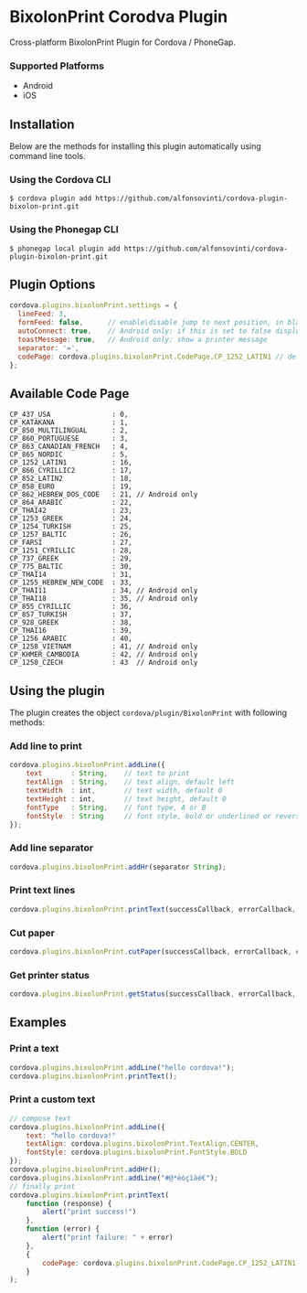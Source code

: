 BixolonPrint Corodva Plugin
==============

Cross-platform BixolonPrint Plugin for Cordova / PhoneGap.

### Supported Platforms

- Android
- iOS

## Installation
Below are the methods for installing this plugin automatically using command line tools.

### Using the Cordova CLI

```
$ cordova plugin add https://github.com/alfonsovinti/cordova-plugin-bixolon-print.git
```

### Using the Phonegap CLI

```
$ phonegap local plugin add https://github.com/alfonsovinti/cordova-plugin-bixolon-print.git
```

## Plugin Options

```javascript
cordova.plugins.bixolonPrint.settings = {
  lineFeed: 3,
  formFeed: false,      // enable\disable jump to next position, in black marker and label modes
  autoConnect: true,    // Android only: if this is set to false displays a dialog box for selecting the printer
  toastMessage: true,   // Android only: show a printer message
  separator: '=',
  codePage: cordova.plugins.bixolonPrint.CodePage.CP_1252_LATIN1 // define code page, default value is set to CP_1252_LATIN1.
};
```

## Available Code Page

    CP_437_USA               : 0,
    CP_KATAKANA              : 1,
    CP_850_MULTILINGUAL      : 2,
    CP_860_PORTUGUESE        : 3,
    CP_863_CANADIAN_FRENCH   : 4,
    CP_865_NORDIC            : 5,
    CP_1252_LATIN1           : 16,
    CP_866_CYRILLIC2         : 17,
    CP_852_LATIN2            : 18,
    CP_858_EURO              : 19,
    CP_862_HEBREW_DOS_CODE   : 21, // Android only
    CP_864_ARABIC            : 22,
    CP_THAI42                : 23,
    CP_1253_GREEK            : 24,
    CP_1254_TURKISH          : 25,
    CP_1257_BALTIC           : 26,
    CP_FARSI                 : 27,
    CP_1251_CYRILLIC         : 28,
    CP_737_GREEK             : 29,
    CP_775_BALTIC            : 30,
    CP_THAI14                : 31,
    CP_1255_HEBREW_NEW_CODE  : 33,
    CP_THAI11                : 34, // Android only
    CP_THAI18                : 35, // Android only
    CP_855_CYRILLIC          : 36,
    CP_857_TURKISH           : 37,
    CP_928_GREEK             : 38,
    CP_THAI16                : 39,
    CP_1256_ARABIC           : 40,
    CP_1258_VIETNAM          : 41, // Android only
    CP_KHMER_CAMBODIA        : 42, // Android only
    CP_1250_CZECH            : 43  // Android only

## Using the plugin

The plugin creates the object `cordova/plugin/BixolonPrint` with following methods:

### Add line to print

```javascript
cordova.plugins.bixolonPrint.addLine({
    text       : String,    // text to print
    textAlign  : String,    // text align, default left
    textWidth  : int,       // text width, default 0
    textHeight : int,       // text height, default 0
    fontType   : String,    // font type, A or B
    fontStyle  : String     // font style, bold or underlined or reversed
});
```

### Add line separator

```javascript
cordova.plugins.bixolonPrint.addHr(separator String);
```

### Print text lines

```javascript
cordova.plugins.bixolonPrint.printText(successCallback, errorCallback, config Object);
```

### Cut paper

```javascript
cordova.plugins.bixolonPrint.cutPaper(successCallback, errorCallback, config Object);
```

### Get printer status

```javascript
cordova.plugins.bixolonPrint.getStatus(successCallback, errorCallback, printStatus Boolean);
```

## Examples

### Print a text

```javascript
cordova.plugins.bixolonPrint.addLine("hello cordova!");
cordova.plugins.bixolonPrint.printText();
```
### Print a custom text

```javascript
// compose text
cordova.plugins.bixolonPrint.addLine({
    text: "hello cordova!"
    textAlign: cordova.plugins.bixolonPrint.TextAlign.CENTER,
    fontStyle: cordova.plugins.bixolonPrint.FontStyle.BOLD
});
cordova.plugins.bixolonPrint.addHr();
cordova.plugins.bixolonPrint.addLine("#@*èòçìàé€");
// finally print
cordova.plugins.bixolonPrint.printText(
    function (response) {
        alert("print success!")
    },
    function (error) {
        alert("print failure: " + error)
    },
    {
        codePage: cordova.plugins.bixolonPrint.CodePage.CP_1252_LATIN1
    }
);
```